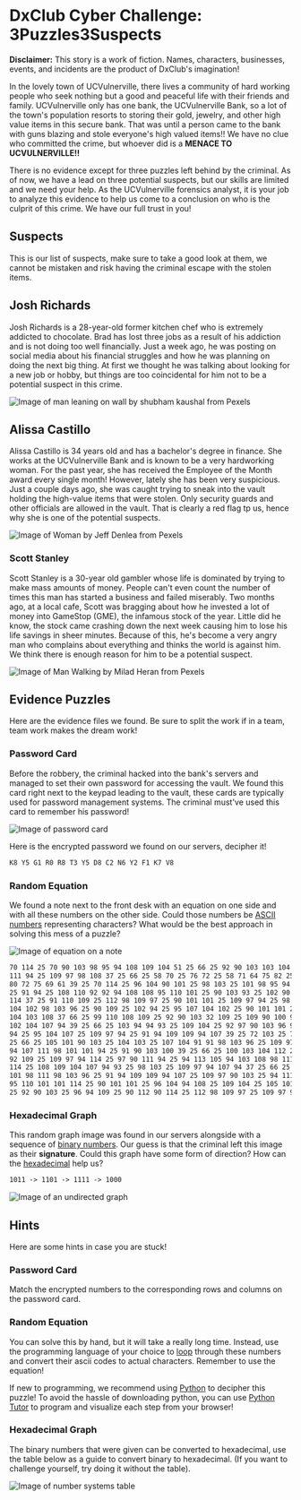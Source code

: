 # DxClub Cyber Challenge: 3Puzzles3Suspects

**Disclaimer:** This story is a work of fiction. Names, characters, businesses, events, and incidents are the product of DxClub's imagination!

In the lovely town of UCVulnerville, there lives a community of hard working people who seek nothing but a good and peaceful life with their friends and family. UCVulnerville only has one bank, the UCVulnerville Bank, so a lot of the town's population resorts to storing their gold, jewelry, and other high value items in this secure bank. That was until a person came to the bank with guns blazing and stole everyone's high valued items!! We have no clue who committed the crime, but whoever did is a **MENACE TO UCVULNERVILLE!!**

There is no evidence except for three puzzles left behind by the criminal. As of now, we have a lead on three potential suspects, but our skills are limited and we need your help. As the UCVulnerville forensics analyst, it is your job to analyze this evidence to help us come to a conclusion on who is the culprit of this crime. We have our full trust in you!

## Suspects

This is our list of suspects, make sure to take a good look at them, we cannot be mistaken and risk having the criminal escape with the stolen items.

## Josh Richards
Josh Richards is a 28-year-old former kitchen chef who is extremely addicted to chocolate. Brad has lost three jobs as a result of his addiction and is not doing too well financially. Just a week ago, he was posting on social media about his financial struggles and how he was planning on doing the next big thing. At first we thought he was talking about looking for a new job or hobby, but things are too coincidental for him not to be a potential suspect in this crime.

![Image of man leaning on wall by shubham kaushal from Pexels](/images/pexels-shubham-kaushal.jpg)


## Alissa Castillo
Alissa Castillo is 34 years old and has a bachelor's degree in finance. She works at the UCVulnerville Bank and is known to be a very hardworking woman. For the past year, she has received the Employee of the Month award every single month! However, lately she has been very suspicious. Just a couple days ago, she was caught trying to sneak into the vault holding the high-value items that were stolen. Only security guards and other officials are allowed in the vault. That is clearly a red flag tp us, hence why she is one of the potential suspects.

![Image of Woman by Jeff Denlea from Pexels](/images/pexels-jeff-denlea.jpg)


### Scott Stanley
Scott Stanley is a 30-year old gambler whose life is dominated by trying to make mass amounts of money. People can't even count the number of times this man has started a business and failed miserably. Two months ago, at a local cafe, Scott was bragging about how he invested a lot of money into GameStop (GME), the infamous stock of the year. Little did he know, the stock came crashing down the next week causing him to lose his life savings in sheer minutes. Because of this, he's become a very angry man who complains about everything and thinks the world is against him. We think there is enough reason for him to be a potential suspect.

![Image of Man Walking by Milad Heran from Pexels](/images/pexels-milad-heran.jpg)

## Evidence Puzzles

Here are the evidence files we found. Be sure to split the work if in a team, team work makes the dream work!

### Password Card

Before the robbery, the criminal hacked into the bank's servers and managed to set their own password for accessing the vault. We found this card right next to the keypad leading to the vault, these cards are typically used for password management systems. The criminal must've used this card to remember his password! 

![Image of password card](/images/passcard.png)

Here is the encrypted password we found on our servers, decipher it!

```markdown
K8 Y5 G1 R0 R8 T3 Y5 D8 C2 N6 Y2 F1 K7 V8
```

### Random Equation
We found a note next to the front desk with an equation on one side and with all these numbers on the other side. Could those numbers be [ASCII numbers](http://www.asciitable.com/) representing characters? What would be the best approach in solving this mess of a puzzle?

![Image of equation on a note](/images/equation.jpeg)

```markdown
70 114 25 70 90 103 98 95 94 108 109 104 51 25 66 25 92 90 103 103 104 109 25 91 94 101 98 94 
111 94 25 109 97 98 108 37 25 66 25 58 70 25 76 72 25 58 71 64 75 82 25 58 77 25 77 65 62 25 
80 72 75 69 61 39 25 70 114 25 96 104 90 101 25 98 103 25 101 98 95 94 25 112 90 108 25 109 104 
25 91 94 25 108 110 92 92 94 108 108 95 110 101 25 90 103 93 25 102 90 100 94 25 102 104 103 94 
114 37 25 91 110 109 25 112 98 109 97 25 90 101 101 25 109 97 94 25 98 108 108 110 94 108 25 92 
104 102 98 103 96 25 90 109 25 102 94 25 95 107 104 102 25 90 101 101 25 93 98 107 94 92 109 98 
104 103 108 37 66 25 99 110 108 109 25 92 90 103 32 109 25 109 90 100 94 25 98 109 25 90 103 114 
102 104 107 94 39 25 66 25 103 94 94 93 25 109 104 25 92 97 90 103 96 94 25 102 114 25 101 98 95 
94 25 95 104 107 25 109 97 94 25 91 94 109 109 94 107 39 25 72 103 25 77 110 94 108 93 90 114 37 
25 66 25 105 101 90 103 25 104 103 25 107 104 91 91 98 103 96 25 109 97 94 25 78 60 79 110 101 103 
94 107 111 98 101 101 94 25 91 90 103 100 39 25 66 25 100 103 104 112 25 95 104 107 25 90 25 95 90 
92 109 25 109 97 94 114 25 97 90 111 94 25 94 113 105 94 103 108 98 111 94 25 99 94 112 94 101 107 
114 25 108 109 104 107 94 93 25 98 103 25 109 97 94 107 94 37 25 66 25 112 98 101 101 25 91 94 25 
101 98 111 98 103 96 25 91 94 109 109 94 107 25 109 97 90 103 25 94 111 94 107 26 25 65 104 105 94 
95 110 101 101 114 25 90 101 101 25 96 104 94 108 25 109 104 25 105 101 90 103 25 90 103 93 25 66 
25 92 90 103 25 96 94 109 25 90 112 90 114 25 112 98 109 97 25 109 97 98 108 39
```

### Hexadecimal Graph
This random graph image was found in our servers alongside with a sequence of [binary numbers](https://techterms.com/definition/binary). Our guess is that the criminal left this image as their **signature**. Could this graph have some form of direction? How can the [hexadecimal](https://en.wikipedia.org/wiki/Hexadecimal) help us?

```markdown
1011 -> 1101 -> 1111 -> 1000
```

![Image of an undirected graph](/images/graph.jpeg)

## Hints
Here are some hints in case you are stuck!

### Password Card
Match the encrypted numbers to the corresponding rows and columns on the password card.

### Random Equation
You can solve this by hand, but it will take a really long time. Instead, use the programming language of your choice to [loop](https://en.wikipedia.org/wiki/For_loop) through these numbers and convert their ascii codes to actual characters. Remember to use the equation!

If new to programming, we recommend using [Python](https://www.w3schools.com/python/) to decipher this puzzle! To avoid the hassle of downloading python, you can use [Python Tutor](http://pythontutor.com/visualize.html#mode=edit) to program and visualize each step from your browser!

### Hexadecimal Graph
The binary numbers that were given can be converted to hexadecimal, use the table below as a guide to convert binary to hexadecimal. (If you want to challenge yourself, try doing it without the table).

![Image of number systems table](/images/numbersystemstable.png)

